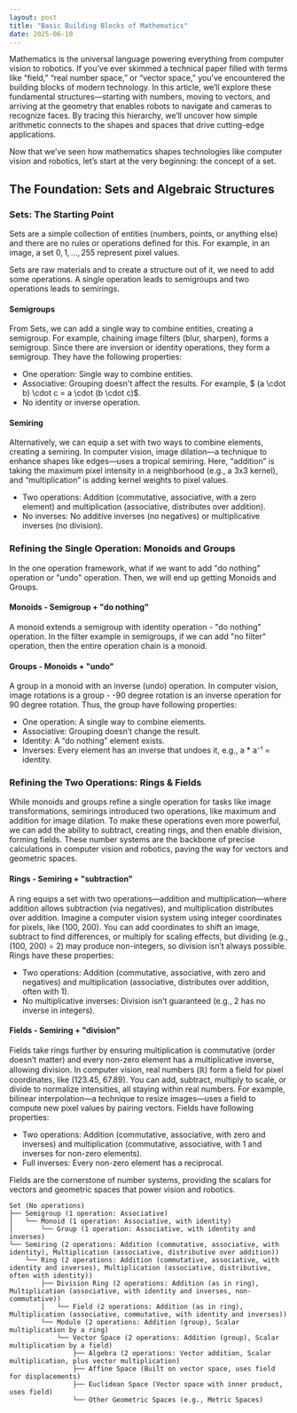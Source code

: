 ```yaml
---
layout: post
title: "Basic Building Blocks of Mathematics"
date: 2025-06-10
---
```


Mathematics is the universal language powering everything from computer vision to robotics. If you’ve ever skimmed a technical paper filled with terms like “field,” “real number space,” or “vector space,” you’ve encountered the building blocks of modern technology. In this article, we’ll explore these fundamental structures—starting with numbers, moving to vectors, and arriving at the geometry that enables robots to navigate and cameras to recognize faces. By tracing this hierarchy, we’ll uncover how simple arithmetic connects to the shapes and spaces that drive cutting-edge applications.

Now that we’ve seen how mathematics shapes technologies like computer vision and robotics, let’s start at the very beginning: the concept of a set.


## The Foundation: Sets and Algebraic Structures


### Sets: The Starting Point

Sets are a simple collection of entities (numbers, points, or anything else) and there are no rules or operations defined for this. For example, in an image, a set ${0, 1, ..., 255}$ represent pixel values. 

Sets are raw materials and to create a structure out of it, we need to add some operations. A single operation leads to semigroups and two operations leads to semirings.

#### Semigroups

From Sets,  we can add a single way to combine entities, creating a semigroup. For example, chaining image filters (blur, sharpen), forms a semigroup. Since there are inversion or identity operations, they form a semigroup. They have the following properties:

- One operation: Single way to combine entities. 
- Associative: Grouping doesn't affect the results. For example, $ (a \cdot b) \cdot c = a \cdot (b \cdot c)$.
- No identity or inverse operation. 

#### Semiring

Alternatively, we can equip a set with two ways to combine elements, creating a semiring. In computer vision, image dilation—a technique to enhance shapes like edges—uses a tropical semiring. Here, “addition” is taking the maximum pixel intensity in a neighborhood (e.g., a 3x3 kernel), and “multiplication” is adding kernel weights to pixel values.

- Two operations: Addition (commutative, associative, with a zero element) and multiplication (associative, distributes over addition).
- No inverses: No additive inverses (no negatives) or multiplicative inverses (no division).


### Refining the Single Operation: Monoids and Groups

In the one operation framework, what if we want to add "do nothing" operation or "undo" operation. Then, we will end up getting Monoids and Groups.

#### Monoids - Semigroup + "do nothing"

A monoid extends a semigroup with identity operation - "do nothing" operation. In the filter example in semigroups, if we can add "no filter" operation, then the entire operation chain is a monoid.


#### Groups - Monoids + "undo"

A group in a monoid with an inverse (undo) operation. In computer vision, image rotations is a group - -90 degree rotation is an inverse operation for 90 degree rotation. Thus, the group have following properties:
- One operation: A single way to combine elements.
- Associative: Grouping doesn’t change the result.
- Identity: A “do nothing” element exists.
- Inverses: Every element has an inverse that undoes it, e.g., a * a⁻¹ = identity.


### Refining the Two Operations: Rings & Fields

While monoids and groups refine a single operation for tasks like image transformations, semirings introduced two operations, like maximum and addition for image dilation. To make these operations even more powerful, we can add the ability to subtract, creating rings, and then enable division, forming fields. These number systems are the backbone of precise calculations in computer vision and robotics, paving the way for vectors and geometric spaces.


#### Rings - Semiring + "subtraction"

A ring equips a set with two operations—addition and multiplication—where addition allows subtraction (via negatives), and multiplication distributes over addition. Imagine a computer vision system using integer coordinates for pixels, like (100, 200). You can add coordinates to shift an image, subtract to find differences, or multiply for scaling effects, but dividing (e.g., (100, 200) ÷ 2) may produce non-integers, so division isn’t always possible. Rings have these properties:
- Two operations: Addition (commutative, associative, with zero and negatives) and multiplication (associative, distributes over addition, often with 1).
- No multiplicative inverses: Division isn’t guaranteed (e.g., 2 has no inverse in integers).

#### Fields - Semiring + "division"

Fields take rings further by ensuring multiplication is commutative (order doesn’t matter) and every non-zero element has a multiplicative inverse, allowing division. In computer vision, real numbers ($\mathbb{R}$) form a field for pixel coordinates, like (123.45, 67.89). You can add, subtract, multiply to scale, or divide to normalize intensities, all staying within real numbers. For example, bilinear interpolation—a technique to resize images—uses a field to compute new pixel values by pairing vectors. Fields have following properties:
- Two operations: Addition (commutative, associative, with zero and inverses) and multiplication (commutative, associative, with 1 and inverses for non-zero elements).
- Full inverses: Every non-zero element has a reciprocal.

Fields are the cornerstone of number systems, providing the scalars for vectors and geometric spaces that power vision and robotics.







```
Set (No operations)
├── Semigroup (1 operation: Associative)
│   └── Monoid (1 operation: Associative, with identity)
│       └── Group (1 operation: Associative, with identity and inverses)
└── Semiring (2 operations: Addition (commutative, associative, with identity), Multiplication (associative, distributive over addition))
    └── Ring (2 operations: Addition (commutative, associative, with identity and inverses), Multiplication (associative, distributive, often with identity))
        ├── Division Ring (2 operations: Addition (as in ring), Multiplication (associative, with identity and inverses, non-commutative))
        │   └── Field (2 operations: Addition (as in ring), Multiplication (associative, commutative, with identity and inverses))
        └── Module (2 operations: Addition (group), Scalar multiplication by a ring)
            └── Vector Space (2 operations: Addition (group), Scalar multiplication by a field)
                ├── Algebra (2 operations: Vector addition, Scalar multiplication, plus vector multiplication)
                ├── Affine Space (Built on vector space, uses field for displacements)
                ├── Euclidean Space (Vector space with inner product, uses field)
                └── Other Geometric Spaces (e.g., Metric Spaces)
```